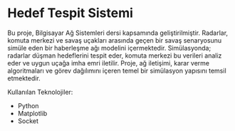 # Hedef Tespit Sistemi
Bu proje, Bilgisayar Ağ Sistemleri dersi kapsamında geliştirilmiştir. Radarlar, komuta merkezi ve savaş uçakları arasında geçen bir savaş senaryosunu simüle eden bir haberleşme ağı modelini içermektedir. Simülasyonda; radarlar düşman hedeflerini tespit eder, komuta merkezi bu verileri analiz eder ve uygun uçağa imha emri iletilir. Proje, ağ iletişimi, karar verme algoritmaları ve görev dağılımını içeren temel bir simülasyon yapısını temsil etmektedir.

Kullanılan Teknolojiler:
- Python
- Matplotlib
- Socket
